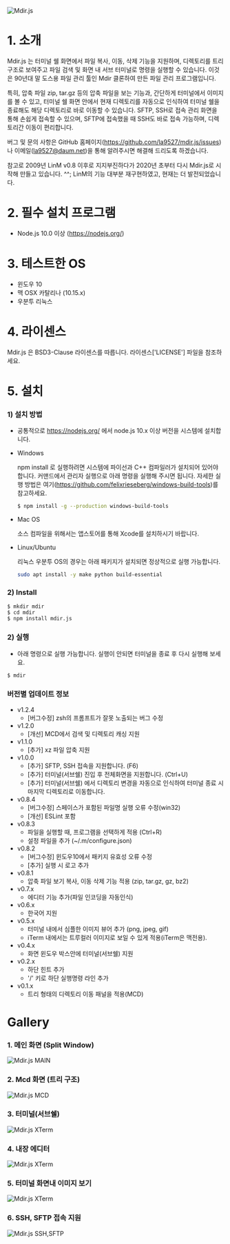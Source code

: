 ![Mdir.js](https://github.com/la9527/mdir.js/blob/master/images/mdir_v0.8.1.gif?raw=true)

# 1. 소개

Mdir.js 는 터미널 쉘 화면에서 파일 복사, 이동, 삭제 기능을 지원하며, 디렉토리를 트리구조로 보여주고 파일 검색 및 화면 내 서브 터미널로 명령을 실행할 수 있습니다.
이것은 90년대 말 도스용 파일 관리 툴인 Mdir 클론하여 만든 파일 관리 프로그램입니다.

특히, 압축 파일 zip, tar.gz 등의 압축 파일을 보는 기능과, 간단하게 터미널에서 이미지를 볼 수 있고,
터미널 쉘 화면 안에서 현재 디렉토리를 자동으로 인식하여 터미널 쉘을 종료해도 해당 디렉토리로 바로 이동할 수 있습니다.
SFTP, SSH로 접속 관리 화면을 통해 손쉽게 접속할 수 있으며, SFTP에 접속했을 때 SSH도 바로 접속 가능하며, 디렉토리간 이동이 편리합니다.

버그 및 문의 사항은 GitHub 홈페이지(https://github.com/la9527/mdir.js/issues)나 이메일(la9527@daum.net)을 통해 알려주시면 해결해 드리도록 하겠습니다.

참고로 2009년 LinM v0.8 이후로 지지부진하다가 2020년 초부터 다시 Mdir.js로 시작해 만들고 있습니다. ^^;
LinM의 기능 대부분 재구현하였고, 현재는 더 발전되었습니다.

# 2. 필수 설치 프로그램

 - Node.js 10.0 이상 (https://nodejs.org/)
 
# 3. 테스트한 OS

 - 윈도우 10
 - 맥 OSX 카탈리나 (10.15.x)
 - 우분투 리눅스

# 4. 라이센스

 Mdir.js 은 BSD3-Clause 라이센스를 따릅니다. 라이센스['LICENSE'] 파일을 참조하세요.

# 5. 설치

### 1) 설치 방법

 - 공통적으로 https://nodejs.org/ 에서 node.js 10.x 이상 버전을 시스템에 설치합니다.
  
 - Windows

    npm install 로 실행하려면 시스템에 파이선과 C++ 컴파일러가 설치되어 있어야 합니다. 
    커맨드에서 관리자 실행으로 아래 명령을 실행해 주시면 됩니다. 자세한 실행 방법은 여기(https://github.com/felixrieseberg/windows-build-tools)를 참고하세요.

    ```bash
    $ npm install -g --production windows-build-tools
    ```

 - Mac OS

    소스 컴파일을 위해서는 앱스토어를 통해 Xcode를 설치하시기 바랍니다.

 - Linux/Ubuntu
    
    리눅스 우분투 OS의 경우는 아래 패키지가 설치되면 정상적으로 실행 가능합니다.

    ```bash
    sudo apt install -y make python build-essential
    ```

### 2) Install 

```
$ mkdir mdir
$ cd mdir
$ npm install mdir.js
```

### 2) 실행

- 아래 명령으로 실행 가능합니다. 실행이 안되면 터미널을 종료 후 다시 실행해 보세요.

```bash
$ mdir
```

### 버전별 업데이트 정보

- v1.2.4
    - [버그수정] zsh의 프롬프트가 잘못 노출되는 버그 수정
- v1.2.0
    - [개선] MCD에서 검색 및 디렉토리 캐싱 지원
- v1.1.0
    - [추가] xz 파일 압축 지원
- v1.0.0
    - [추가] SFTP, SSH 접속을 지원합니다. (F6)
    - [추가] 터미널(서브쉘) 진입 후 전체화면을 지원합니다. (Ctrl+U)
    - [추가] 터미널(서브쉘) 에서 디렉토리 변경을 자동으로 인식하여 터미널 종료 시 마지막 디렉토리로 이동합니다.
- v0.8.4
    - [버그수정] 스페이스가 포함된 파일명 실행 오류 수정(win32)
    - [개선] ESLint 포함 
- v0.8.3
    - 파일을 실행할 때, 프로그램을 선택하게 적용 (Ctrl+R)
    - 설정 파일을 추가 (~/.m/configure.json)
- v0.8.2
    - [버그수정] 윈도우10에서 패키지 유효성 오류 수정
    - [추가] 실행 시 로고 추가
- v0.8.1
    - 압축 파일 보기 복사, 이동 삭제 기능 적용 (zip, tar.gz, gz, bz2)
- v0.7.x
    - 에디터 기능 추가(파일 인코딩을 자동인식)
- v0.6.x 
    - 한국어 지원
- v0.5.x 
    - 터미널 내에서 심플한 이미지 뷰어 추가 (png, jpeg, gif)
    - iTerm 내에서는 트루컬러 이미지로 보일 수 있게 적용(iTerm은 맥전용).
- v0.4.x 
    - 화면 윈도우 박스안에 터미널(서브쉘) 지원
- v0.2.x
    - 하단 힌트 추가
    - '/' 키로 하단 실행명령 라인 추가
- v0.1.x
    - 트리 형태의 디렉토리 이동 패널을 적용(MCD)

# Gallery

### 1. 메인 화면 (Split Window)
![Mdir.js MAIN](https://github.com/la9527/mdir.js/blob/master/images/mdir_v0.1_windows10_cmd.png?raw=true)

### 2. Mcd 화면 (트리 구조)
![Mdir.js MCD](https://github.com/la9527/mdir.js/blob/master/images/mdir_v0.1_windows10_cmd_mcd.png?raw=true)

### 3. 터미널(서브쉘)
![Mdir.js XTerm](https://github.com/la9527/mdir.js/blob/master/images/mdir_v0.8.1_zsh_terminal.png?raw=true)

### 4. 내장 에디터
![Mdir.js XTerm](https://github.com/la9527/mdir.js/blob/master/images/mdir_v0.8.1_inside_editor.png?raw=true)

### 5. 터미널 화면내 이미지 보기
![Mdir.js XTerm](https://github.com/la9527/mdir.js/blob/master/images/mdir_v0.8.1_picture_viewer.png?raw=true)

### 6. SSH, SFTP 접속 지원
![Mdir.js SSH,SFTP](https://github.com/la9527/mdir.js/blob/master/images/mdir_1.0.0_connection_manager.png?raw=true)

